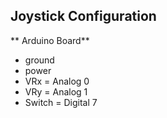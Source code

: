 ## Joystick Configuration
** Arduino Board**
- ground
- power
- VRx = Analog 0
- VRy = Analog 1
- Switch = Digital 7